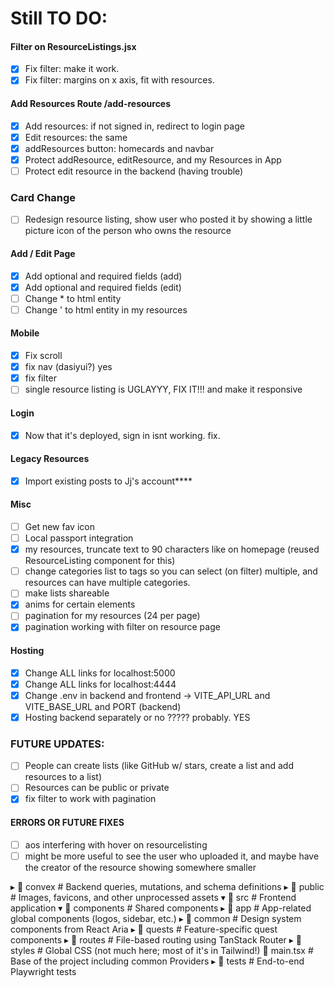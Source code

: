 # **Still TO DO:**

#### Filter on ResourceListings.jsx

* [X] Fix filter: make it work.
* [X] Fix filter: margins on x axis, fit with resources.

#### Add Resources Route /add-resources

* [X] Add resources: if not signed in, redirect to login page
* [X] Edit resources: the same
* [X] addResources button: homecards and navbar
* [X] Protect addResource, editResource, and my Resources in App
* [ ] Protect edit resource in the backend (having trouble)

### Card Change

* [ ] Redesign resource listing, show user who posted it by showing a little picture icon of the person who owns the resource

#### Add / Edit Page

* [X] Add optional and required fields (add)
* [X] Add optional and required fields (edit)
* [ ] Change * to html entity
* [ ] Change ' to html entity in my resources

#### Mobile

* [X] Fix scroll
* [X] fix nav (dasiyui?) yes
* [X] fix filter
* [ ] single resource listing is UGLAYYY, FIX IT!!! and make it responsive

#### Login

* [X] Now that it's deployed, sign in isnt working. fix.

#### Legacy Resources

* [X] Import existing posts to Jj's account****

#### Misc

* [ ] Get new fav icon
* [ ] Local passport integration
* [X] my resources, truncate text to 90 characters like on homepage (reused ResourceListing component for this)
* [ ] change categories list to tags so you can select (on filter) multiple, and resources can have multiple categories.
* [ ] make lists shareable
* [X] anims for certain elements
* [ ] pagination for my resources (24 per page)
* [X] pagination working with filter on resource page

#### Hosting

* [X] Change ALL links for localhost:5000
* [X] Change ALL links for localhost:4444
* [X] Change .env in backend and frontend -> VITE_API_URL and VITE_BASE_URL and PORT (backend)
* [X] Hosting backend separately or no ????? probably. YES

### FUTURE UPDATES:

* [ ] People can create lists (like GitHub w/ stars, create a list and add resources to a list)
* [ ] Resources can be public or private
* [X] fix filter to work with pagination

#### ERRORS OR FUTURE FIXES

* [ ] aos interfering with hover on resourcelisting
* [ ] might be more useful to see the user who uploaded it, and maybe have the creator of the resource showing somewhere smaller

▸ 📂 convex         # Backend queries, mutations, and schema definitions
▸ 📂 public         # Images, favicons, and other unprocessed assets
▾ 📂 src            # Frontend application
▾ 📂 components   # Shared components
▸ 📂 app        # App-related global components (logos, sidebar, etc.)
▸ 📂 common     # Design system components from React Aria
▸ 📂 quests     # Feature-specific quest components
▸ 📂 routes       # File-based routing using TanStack Router
▸ 📂 styles       # Global CSS (not much here; most of it's in Tailwind!)
📄 main.tsx     # Base of the project including common Providers
▸ 📂 tests          # End-to-end Playwright tests
